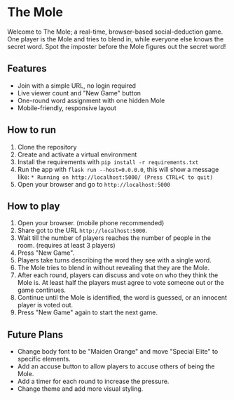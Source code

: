 # The Mole

Welcome to The Mole; a real-time, browser-based social-deduction game.
One player is the Mole and tries to blend in, while everyone else knows the secret word.
Spot the imposter before the Mole figures out the secret word!

## Features

- Join with a simple URL, no login required
- Live viewer count and "New Game" button
- One-round word assignment with one hidden Mole
- Mobile-friendly, responsive layout

## How to run

1. Clone the repository
2. Create and activate a virtual environment
3. Install the requirements with `pip install -r requirements.txt`
4. Run the app with `flask run --host=0.0.0.0`, this will show a message like: `* Running on http://localhost:5000/ (Press CTRL+C to quit)`
5. Open your browser and go to `http://localhost:5000`

## How to play

1. Open your browser. (mobile phone recommended)
2. Share got to the URL `http://localhost:5000`.
3. Wait till the number of players reaches the number of people in the room. (requires at least 3 players)
4. Press "New Game".
5. Players take turns describing the word they see with a single word.
6. The Mole tries to blend in without revealing that they are the Mole.
7. After each round, players can discuss and vote on who they think the Mole is. At least half the players must agree to vote someone out or the game continues.
8. Continue until the Mole is identified, the word is guessed, or an innocent player is voted out.
9. Press "New Game" again to start the next game.

## Future Plans

- Change body font to be "Maiden Orange" and move "Special Elite" to specific elements.
- Add an accuse button to allow players to accuse others of being the Mole.
- Add a timer for each round to increase the pressure.
- Change theme and add more visual styling.
